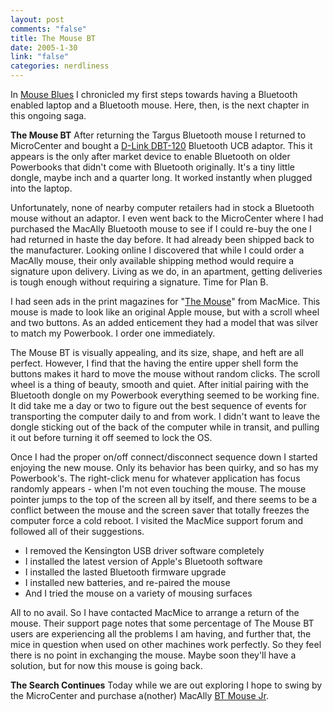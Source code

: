 ```yaml
--- 
layout: post
comments: "false"
title: The Mouse BT
date: 2005-1-30
link: "false"
categories: nerdliness
---
```

In <a href="http://www.zanshin.net/blogs/000542.html" title="Mouse Blues">Mouse Blues</a> I chronicled my first steps towards having a Bluetooth enabled laptop and a Bluetooth mouse. Here, then, is the next chapter in this ongoing saga.

<strong>The Mouse BT</strong>
After returning the Targus Bluetooth mouse I returned to MicroCenter and bought a <a href="http://dlink.com/products/?pid=34" title="D-Link DBT-120">D-Link DBT-120</a> Bluetooth UCB adaptor. This it appears is the only after market device to enable Bluetooth on older Powerbooks that didn't come with Bluetooth originally. It's a tiny little dongle, maybe inch and a quarter long. It worked instantly when plugged into the laptop.

Unfortunately, none of nearby computer retailers had in stock a Bluetooth mouse without an adaptor. I even went back to the MicroCenter where I had purchased the MacAlly Bluetooth mouse to see if I could re-buy the one I had returned in haste the day before. It had already been shipped back to the manufacturer. Looking online I discovered that while I could order a MacAlly mouse, their only available shipping method would require a signature upon delivery. Living as we do, in an apartment, getting deliveries is tough enough without requiring a signature. Time for Plan B.

I had seen ads in the print magazines for "<a href="http://www.dvforge.com/themousebt.shtml" title="The Mouse">The Mouse</a>" from MacMice. This mouse is made to look like an original Apple mouse, but with a scroll wheel and two buttons. As an added enticement they had a model that was silver to match my Powerbook. I order one immediately.

The Mouse BT is visually appealing, and its size, shape, and heft are all perfect. However, I find that the having the entire upper shell form the buttons makes it hard to move the mouse without random clicks. The scroll wheel is a thing of beauty, smooth and quiet. After initial pairing with the Bluetooth dongle on my Powerbook everything seemed to be working fine. It did take me a day or two to figure out the best sequence of events for transporting the computer daily to and from work. I didn't want to leave the dongle sticking out of the back of the computer while in transit, and pulling it out before turning it off seemed to lock the OS.

Once I had the proper on/off connect/disconnect sequence down I started enjoying the new mouse. Only its behavior has been quirky, and so has my Powerbook's. The right-click menu for whatever application has focus randomly appears - when I'm not even touching the mouse. The mouse pointer jumps to the top of the screen all by itself, and there seems to be a conflict between the mouse and the screen saver that totally freezes the computer force a cold reboot. I visited the MacMice support forum and followed all of their suggestions.

<ul>
<li class="il">I removed the Kensington USB driver software completely</li>
<li class="il">I installed the latest version of Apple's Bluetooth software</li>
<li class="il">I installed the lasted Bluetooth firmware upgrade</li>
<li class="il">I installed new batteries, and re-paired the mouse</li>
<li class="il">And I tried the mouse on a variety of mousing surfaces</li>
</ul>

All to no avail. So I have contacted MacMice to arrange a return of the mouse. Their support page notes that some percentage of The Mouse BT users are experiencing all the problems I am having, and further that, the mice in question when used on other machines work perfectly. So they feel there is no point in exchanging the mouse. Maybe soon they'll have a solution, but for now this mouse is going back.

<strong>The Search Continues</strong>
Today while we are out exploring I hope to swing by the MicroCenter and purchase a(nother) MacAlly <a href="http://macally.com/spec/usb/input_device/btmini.html" title="BT Mouse Jr">BT Mouse Jr</a>.
